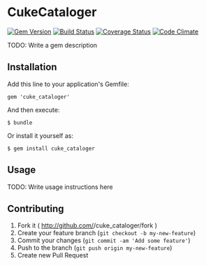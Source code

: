 # CukeCataloger


[![Gem Version](https://badge.fury.io/rb/cuke_cataloger.svg)](http://badge.fury.io/rb/cuke_cataloger)
[![Build Status](https://travis-ci.org/enkessler/cuke_cataloger.svg?branch=master)](https://travis-ci.org/enkessler/cuke_cataloger)
[![Coverage Status](https://coveralls.io/repos/enkessler/cuke_cataloger/badge.svg?branch=master&service=github)](https://coveralls.io/github/enkessler/cuke_cataloger?branch=master)
[![Code Climate](https://codeclimate.com/github/enkessler/cuke_cataloger/badges/gpa.svg)](https://codeclimate.com/github/enkessler/cuke_cataloger)

TODO: Write a gem description

## Installation

Add this line to your application's Gemfile:

    gem 'cuke_cataloger'

And then execute:

    $ bundle

Or install it yourself as:

    $ gem install cuke_cataloger

## Usage

TODO: Write usage instructions here

## Contributing

1. Fork it ( http://github.com/<my-github-username>/cuke_cataloger/fork )
2. Create your feature branch (`git checkout -b my-new-feature`)
3. Commit your changes (`git commit -am 'Add some feature'`)
4. Push to the branch (`git push origin my-new-feature`)
5. Create new Pull Request
